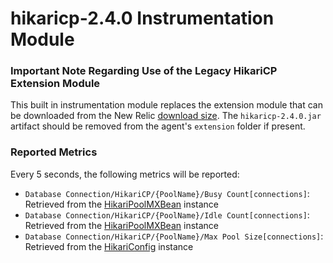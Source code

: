 # hikaricp-2.4.0 Instrumentation Module

### Important Note Regarding Use of the Legacy HikariCP Extension Module
This built in instrumentation module replaces the extension module that can be downloaded from the New Relic
[download size](https://download.newrelic.com/newrelic/java-agent/extensions/). The `hikaricp-2.4.0.jar` 
artifact should be removed from the agent's `extension` folder if present.

### Reported Metrics
Every 5 seconds, the following metrics will be reported:
- `Database Connection/HikariCP/{PoolName}/Busy Count[connections]`: Retrieved from the [HikariPoolMXBean](https://www.javadoc.io/doc/com.zaxxer/HikariCP/2.4.6/com/zaxxer/hikari/HikariPoolMXBean.html) instance
- `Database Connection/HikariCP/{PoolName}/Idle Count[connections]`: Retrieved from the [HikariPoolMXBean](https://www.javadoc.io/doc/com.zaxxer/HikariCP/2.4.6/com/zaxxer/hikari/HikariPoolMXBean.html) instance
- `Database Connection/HikariCP/{PoolName}/Max Pool Size[connections]`: Retrieved from the [HikariConfig](https://www.javadoc.io/static/com.zaxxer/HikariCP/2.4.6/index.html?com/zaxxer/hikari/pool/HikariPool.html) instance
